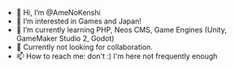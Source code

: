 - 👋 Hi, I’m @AmeNoKenshi
- 👀 I’m interested in Games and Japan!
- 🌱 I’m currently learning PHP, Neos CMS, Game Engines (Unity, GameMaker Studio 2, Godot)
- 💞️ Currently not looking for collaboration.
- 📫 How to reach me: don't :) I'm here not frequently enough

<!---
AmeNoKenshi/AmeNoKenshi is a ✨ special ✨ repository because its `README.md` (this file) appears on your GitHub profile.
You can click the Preview link to take a look at your changes.
--->
